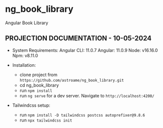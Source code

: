 # ng_book_library
Angular Book Library


## PROJECTION DOCUMENTATION - 10-05-2024
* System Requirements:
   Angular CLI: 11.0.7
   Angular: 11.0.9
   Node: v16.16.0
   Npm: v8.11.0

* Installation:
   - clone project from `https://github.com/astroame/ng_book_library.git`
   - cd ng_book_library
   - run `npm install`
   - run `ng serve` for a dev server. Navigate to `http://localhost:4200/`

* Tailwindcss setup:
   - run `npm install -D tailwindcss postcss autoprefixer@9.8.6` 
   - run `npx tailwindcss init`